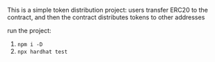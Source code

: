 This is a simple token distribution project: users transfer ERC20 to the contract, and then the contract distributes tokens to other addresses

run the project:
1. `npm i -D`
2. `npx hardhat test`
